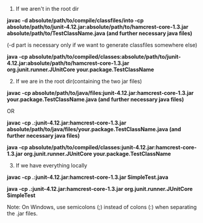 1) If we aren't in the root dir

__javac -d absolute/path/to/compile/classfiles/into -cp absolute/path/to/junit-4.12.jar:absolute/path/to/hamcrest-core-1.3.jar absolute/path/to/TestClassName.java (and further  necessary java files)__

(-d part is necessary only if we want to generate classfiles somewhere else)

__java -cp absolute/path/to/compiled/classes:absolute/path/to/junit-4.12.jar:absolute/path/to/hamcrest-core-1.3.jar org.junit.runner.JUnitCore your.package.TestClassName__



2) If we are in the root dir(containing the two jar files)

__javac -cp absolute/path/to/java/files:junit-4.12.jar:hamcrest-core-1.3.jar your.package.TestClassName.java (and further necessary java files)__

OR

__javac -cp .:junit-4.12.jar:hamcrest-core-1.3.jar absolute/path/to/java/files/your.package.TestClassName.java (and further necessary java files)__

__java -cp absolute/path/to/compiled/classes:junit-4.12.jar:hamcrest-core-1.3.jar org.junit.runner.JUnitCore your.package.TestClassName__



3) If we have everything locally

__javac -cp .:junit-4.12.jar:hamcrest-core-1.3.jar SimpleTest.java__

__java -cp .:junit-4.12.jar:hamcrest-core-1.3.jar org.junit.runner.JUnitCore SimpleTest__



Note: On Windows, use semicolons (;) instead of colons (:) when separating the .jar files.